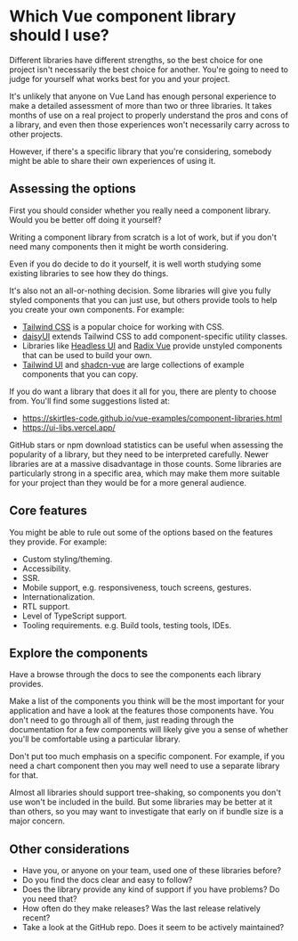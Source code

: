 # Which Vue component library should I use?

Different libraries have different strengths, so the best choice for one project isn't necessarily the best choice for another. You're going to need to judge for yourself what works best for you and your project.

It's unlikely that anyone on Vue Land has enough personal experience to make a detailed assessment of more than two or three libraries. It takes months of use on a real project to properly understand the pros and cons of a library, and even then those experiences won't necessarily carry across to other projects.

However, if there's a specific library that you're considering, somebody might be able to share their own experiences of using it.

## Assessing the options

First you should consider whether you really need a component library. Would you be better off doing it yourself?

Writing a component library from scratch is a lot of work, but if you don't need many components then it might be worth considering.

Even if you do decide to do it yourself, it is well worth studying some existing libraries to see how they do things.

It's also not an all-or-nothing decision. Some libraries will give you fully styled components that you can just use, but others provide tools to help you create your own components. For example:

- [Tailwind CSS](https://tailwindcss.com/) is a popular choice for working with CSS.
- [daisyUI](https://daisyui.com/) extends Tailwind CSS to add component-specific utility classes.
- Libraries like [Headless UI](https://headlessui.com/) and [Radix Vue](https://www.radix-vue.com/) provide unstyled components that can be used to build your own.
- [Tailwind UI](https://tailwindui.com/) and [shadcn-vue](https://www.shadcn-vue.com/) are large collections of example components that you can copy.

If you do want a library that does it all for you, there are plenty to choose from. You'll find some suggestions listed at:

- https://skirtles-code.github.io/vue-examples/component-libraries.html
- https://ui-libs.vercel.app/

GitHub stars or npm download statistics can be useful when assessing the popularity of a library, but they need to be interpreted carefully. Newer libraries are at a massive disadvantage in those counts. Some libraries are particularly strong in a specific area, which may make them more suitable for your project than they would be for a more general audience.

## Core features

You might be able to rule out some of the options based on the features they provide. For example:

- Custom styling/theming.
- Accessibility.
- SSR.
- Mobile support, e.g. responsiveness, touch screens, gestures.
- Internationalization.
- RTL support.
- Level of TypeScript support.
- Tooling requirements. e.g. Build tools, testing tools, IDEs.

## Explore the components

Have a browse through the docs to see the components each library provides.

Make a list of the components you think will be the most important for your application and have a look at the features those components have. You don't need to go through all of them, just reading through the documentation for a few components will likely give you a sense of whether you'll be comfortable using a particular library.

Don't put too much emphasis on a specific component. For example, if you need a chart component then you may well need to use a separate library for that.

Almost all libraries should support tree-shaking, so components you don't use won't be included in the build. But some libraries may be better at it than others, so you may want to investigate that early on if bundle size is a major concern.

## Other considerations

- Have you, or anyone on your team, used one of these libraries before?
- Do you find the docs clear and easy to follow?
- Does the library provide any kind of support if you have problems? Do you need that?
- How often do they make releases? Was the last release relatively recent?
- Take a look at the GitHub repo. Does it seem to be actively maintained?
